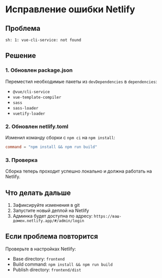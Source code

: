 # Исправление ошибки Netlify

## Проблема
```
sh: 1: vue-cli-service: not found
```

## Решение

### 1. Обновлен package.json
Переместил необходимые пакеты из `devDependencies` в `dependencies`:
- `@vue/cli-service`
- `vue-template-compiler`
- `sass`
- `sass-loader`
- `vuetify-loader`

### 2. Обновлен netlify.toml
Изменил команду сборки с `npm ci` на `npm install`:
```toml
command = "npm install && npm run build"
```

### 3. Проверка
Сборка теперь проходит успешно локально и должна работать на Netlify.

## Что делать дальше

1. Зафиксируйте изменения в git
2. Запустите новый деплой на Netlify
3. Админка будет доступна по адресу: `https://ваш-домен.netlify.app/#/admin/login`

## Если проблема повторится

Проверьте в настройках Netlify:
- Base directory: `frontend`
- Build command: `npm install && npm run build`
- Publish directory: `frontend/dist`
